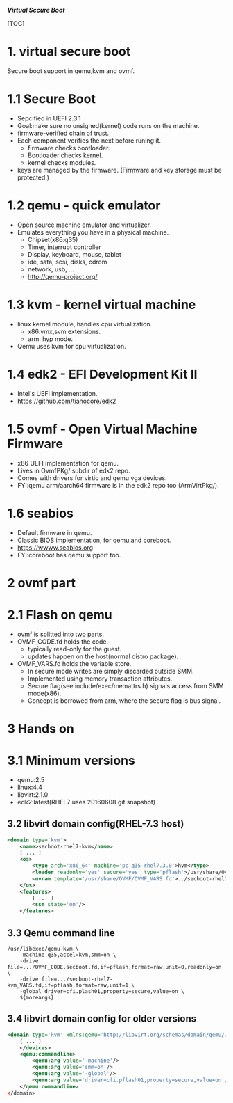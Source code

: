 ***Virtual Secure Boot***

[TOC]

# 1. virtual secure boot

Secure boot support in qemu,kvm and ovmf.

# 1.1 Secure Boot

- Sepcified in UEFI 2.3.1
- Goal:make sure no unsigned(kernel) code runs on the machine.
- firmware-verified chain of trust.
- Each component verifies the next before runing it.
    - firmware checks bootloader.
    - Bootloader checks kernel.
    - kernel checks modules.
- keys are managed by the firmware. (Firmware and key storage must be protected.)

# 1.2 qemu - quick emulator

- Open source machine emulator and virtualizer.
- Emulates everything you have in a physical machine.
    -  Chipset(x86:q35)
    -  Timer, interrupt controller
    -  Display, keyboard, mouse, tablet
    -  ide, sata, scsi, disks, cdrom
    -  network, usb, ...
    -  http://qemu-project.org/

# 1.3 kvm - kernel virtual machine

- linux kernel module, handles cpu virtualization.
    - x86:vmx,svm extensions.
    - arm: hyp mode.
- Qemu uses kvm for cpu virtualization.

# 1.4 edk2 - EFI Development Kit II

- Intel's UEFI implementation.
- https://github.com/tianocore/edk2

# 1.5 ovmf - Open Virtual Machine Firmware

- x86 UEFI implementation for qemu.
- Lives in OvmfPKg/ subdir of edk2 repo.
- Comes with drivers for virtio and qemu vga devices.
- FYI:qemu arm/aarch64 firmware is in the edk2 repo too (ArmVirtPkg/).

# 1.6 seabios

- Default firmware in qemu.
- Classic BIOS implementation, for qemu and coreboot.
- https://wwww.seabios.org
- FYI:coreboot has qemu support too.

# 2 ovmf part

# 2.1 Flash on qemu

- ovmf is splitted into two parts.
- OVMF_CODE.fd holds the code.
    - typically read-only for the guest.
    - updates happen on the host(normal distro package).
- OVMF_VARS.fd holds the variable store.
    - In secure mode writes are simply discarded outside SMM.
    - Implemented using memory transaction attributes.
    - Secure flag(see include/exec/memattrs.h) signals access from SMM mode(x86).
    - Concept is borrowed from arm, where the secure flag is bus signal.

# 3 Hands on

# 3.1 Minimum versions
- qemu:2.5
- linux:4.4
- libvirt:2.1.0
- edk2:latest(RHEL7 uses 20160608 git snapshot)

## 3.2 libvirt domain config(RHEL-7.3 host)

```xml
<domain type='kvm'>
    <name>secboot-rhel7-kvm</name>
    [ ... ]
    <os>
        <type arch='x86_64' machine='pc-q35-rhel7.3.0'>hvm</type>
        <loader readonly='yes' secure='yes' type='pflash'>/usr/share/OVMF/OVMF_CODE.secboot.fd</loader>
        <nvram template='/usr/share/OVMF/OVMF_VARS.fd'>../secboot-rhel7-kvm_VARS.fd</nvram>
    </os>
    <features>
        [ ... ]
        <ssm state='on'/>
    </features>
```

## 3.3 Qemu command line

```
/usr/libexec/qemu-kvm \
    -machine q35,accel=kvm,smm=on \
    -drive file=.../OVMF_CODE.secboot.fd,if=pflash,format=raw,unit=0,readonly=on \
    -drive file=.../secboot-rhel7-kvm_VARS.fd,if=pflash,format=raw,unit=1 \
    -global driver=cfi.plash01,property=secure,value=on \
    ${moreargs}
```

## 3.4 libvirt domain config for older versions

```xml
<domain type='kvm' xmlns:qemu='http://libvirt.org/schemas/domain/qemu/1.0'>
    [ ... ]
    </devices>
    <qemu:commandline>
        <qemu:arg value='-machine'/>
        <qemu:arg value='smm=on'/>
        <qemu:arg value='-global'/>
        <qemu:arg value='driver=cfi.pflash01,property=secure,value=on'/>
    </qemu:commandline>
</domain>
```
